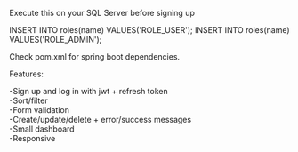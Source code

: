 Execute this on your SQL Server before signing up

INSERT INTO roles(name) VALUES('ROLE_USER');
INSERT INTO roles(name) VALUES('ROLE_ADMIN');

Check pom.xml for spring boot dependencies.

Features:

-Sign up and log in with jwt + refresh token <br>
-Sort/filter <br>
-Form validation <br>
-Create/update/delete + error/success messages <br>
-Small dashboard <br>
-Responsive <br>

